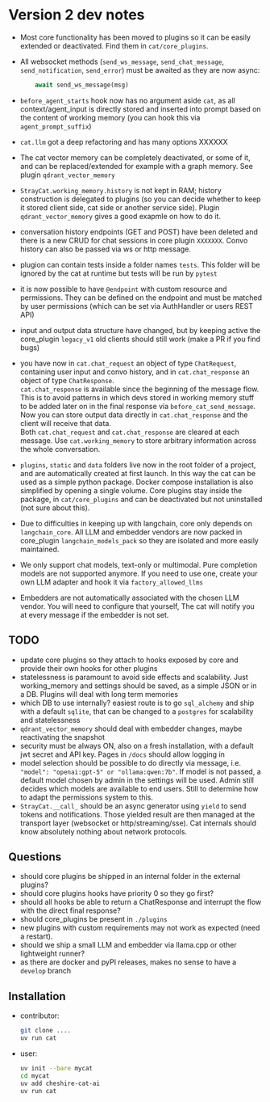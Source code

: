 
# Version 2 dev notes

- Most core functionality has been moved to plugins so it can be easily extended or deactivated. Find them in `cat/core_plugins`.
- All websocket methods (`send_ws_message`, `send_chat_message`, `send_notification`, `send_error`) must be awaited as they are now async:

    ```python
        await send_ws_message(msg)
    ```
- `before_agent_starts` hook now has no argument aside `cat`, as all context/agent_input is directly stored and inserted into prompt based on the content of working memory (you can hook this via `agent_prompt_suffix`)
- `cat.llm` got a deep refactoring and has many options XXXXXX
- The cat vector memory can be completely deactivated, or some of it, and can be replaced/extended for example with a graph memory. See plugin `qdrant_vector_memory`
- `StrayCat.working_memory.history` is not kept in RAM; history construction is delegated to plugins (so you can decide whether to keep it stored client side, cat side or another service side). Plugin `qdrant_vector_memory` gives a good exapmle on how to do it.
- conversation history endpoints (GET and POST) have been deleted and there is a new CRUD for chat sessions in core plugin `XXXXXXX`. Convo history can also be passed via ws or http message.
- plugion can contain tests inside a folder names `tests`. This folder will be ignored by the cat at runtime but tests will be run by `pytest`
- it is now possible to have `@endpoint` with custom resource and permissions. They can be defined on the endpoint and must be matched by user permissions (which can be set via AuthHandler or users REST API)
- input and output data structure have changed, but by keeping active the core_plugin `legacy_v1` old clients should still work (make a PR if you find bugs)
- you have now in `cat.chat_request` an object of type `ChatRequest`, containing user input and convo history, and in `cat.chat_response` an object of type `ChatResponse`.  
`cat.chat_response` is available since the beginning of the message flow. This is to avoid patterns in which devs stored in working memory stuff to be added later on in the final response via `before_cat_send_message`. Now you can store output data directly in `cat.chat_response` and the client will receive that data.  
Both `cat.chat_request` and `cat.chat_response` are cleared at each message. Use `cat.working_memory` to store arbitrary information across the whole conversation.
- `plugins`, `static` and `data` folders live now in the root folder of a project, and are automatically created at first launch. In this way the cat can be used as a simple python package. Docker compose installation is also simplified by opening a single volume. Core plugins stay inside the package, in `cat/core_plugins` and can be deactivated but not uninstalled (not sure about this).
- Due to difficulties in keeping up with langchain, core only depends on `langchain_core`. All LLM and embedder vendors are now packed in core_plugin `langchain_models_pack` so they are isolated and more easily maintained.
- We only support chat models, text-only or multimodal. Pure completion models are not supported anymore. If you need to use one, create your own LLM adapter and hook it via `factory_allowed_llms`
- Embedders are not automatically associated with the chosen LLM vendor. You will need to configure that yourself, The cat will notify you at every message if the embedder is not set.


## TODO

- update core plugins so they attach to hooks exposed by core and provide their own hooks for other plugins
- statelessness is paramount to avoid side effects and scalability. Just working_memory and settings should be saved, as a simple JSON or in a DB. Plugins will deal with long term memories
- which DB to use internally? easiest route is to go `sql_alchemy` and ship with a default `sqlite`, that can be changed to a `postgres` for scalability and statelessness
- `qdrant_vector_memory` should deal with embedder changes, maybe reactivating the snapshot
- security must be always ON, also on a fresh installation, with a default jwt secret and API key. Pages in `/docs` should allow logging in
- model selection should be possible to do directly via message, i.e. `"model": "openai:gpt-5" or "ollama:qwen:7b"`. If model is not passed, a default model chosen by admin in the settings will be used. Admin still decides which models are available to end users. Still to determine how to adapt the permissions system to this.
- `StrayCat.__call_` should be an async generator using `yield` to send tokens and notifications. Those yielded result are then managed at the transport layer (websocket or http/streaming/sse). Cat internals should know absolutely nothing about network protocols.

## Questions

- should core plugins be shipped in an internal folder in the external plugins?
- should core plugins hooks have priority 0 so they go first?
- should all hooks be able to return a ChatResponse and interrupt the flow with the direct final response?
- should core_plugins be present in `./plugins`
- new plugins with custom requirements may not work as expected (need a restart).
- should we ship a small LLM and embedder via llama.cpp or other lightweight runner?
- as there are docker and pyPI releases, makes no sense to have a `develop` branch

## Installation

- contributor:
  ```bash
  git clone ....
  uv run cat
  ```

- user:
  ```bash
  uv init --bare mycat
  cd mycat
  uv add cheshire-cat-ai
  uv run cat
  ```